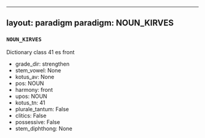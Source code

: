 
---
layout: paradigm
paradigm: NOUN_KIRVES
---
### ` NOUN_KIRVES `

Dictionary class 41 es front
* grade_dir: strengthen
* stem_vowel: None
* kotus_av: None
* pos: NOUN
* harmony: front
* upos: NOUN
* kotus_tn: 41
* plurale_tantum: False
* clitics: False
* possessive: False
* stem_diphthong: None
